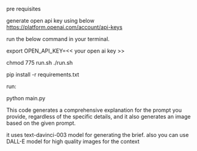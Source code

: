 pre requisites

generate open api key using below
https://platform.openai.com/account/api-keys

run the below command in your terminal.

export OPEN_API_KEY=<< your open ai key >>

chmod 775 run.sh
./run.sh

pip install -r requirements.txt

run:

python main.py

This code generates a comprehensive explanation for the prompt you provide, regardless of the specific details, and it also generates an image based on the given prompt.

it uses text-davinci-003 model for generating the brief. also you can use DALL-E model for high quality images for the context




